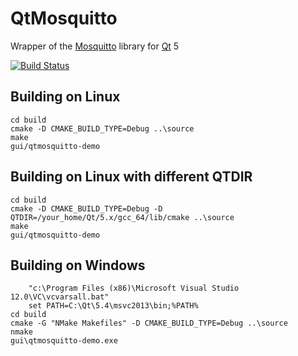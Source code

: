 # QtMosquitto
Wrapper of the [Mosquitto](http://mosquitto.org/) library for [Qt](http://www.qt.io/) 5

[![Build Status](https://travis-ci.org/skyhisi/qtmosquitto.svg?branch=master)](https://travis-ci.org/skyhisi/qtmosquitto)

## Building on Linux
    cd build
    cmake -D CMAKE_BUILD_TYPE=Debug ..\source
    make
    gui/qtmosquitto-demo

## Building on Linux with different QTDIR
    cd build
    cmake -D CMAKE_BUILD_TYPE=Debug -D QTDIR=/your_home/Qt/5.x/gcc_64/lib/cmake ..\source
    make
    gui/qtmosquitto-demo

## Building on Windows
        "c:\Program Files (x86)\Microsoft Visual Studio 12.0\VC\vcvarsall.bat"
        set PATH=C:\Qt\5.4\msvc2013\bin;%PATH%
    cd build
    cmake -G "NMake Makefiles" -D CMAKE_BUILD_TYPE=Debug ..\source
    nmake
    gui\qtmosquitto-demo.exe
